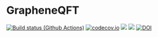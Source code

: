 # GrapheneQFT

[![Build status (Github Actions)](https://github.com/rodin-physics/GrapheneQFT.jl/actions/workflows/ci.yml/badge.svg)](https://github.com/rodin-physics/GrapheneQFT.jl/actions/workflows/ci.yml)
[![codecov.io](http://codecov.io/github/rodin-physics/GrapheneQFT.jl/coverage.svg?branch=main)](http://codecov.io/github/rodin-physics/GrapheneQFT.jl?branch=main)
[![](https://img.shields.io/badge/docs-stable-blue.svg)](https://rodin-physics.github.io/GrapheneQFT.jl/stable)
[![](https://img.shields.io/badge/docs-dev-blue.svg)](https://rodin-physics.github.io/GrapheneQFT.jl/dev)
[![DOI](https://zenodo.org/badge/372015291.svg)](https://zenodo.org/badge/latestdoi/372015291)
